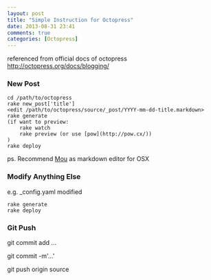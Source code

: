 ```yaml
---
layout: post
title: "Simple Instruction for Octopress"
date: 2013-08-31 23:41
comments: true
categories: [Octopress]
---
```

referenced from official docs of octopress <http://octopress.org/docs/blogging/>

### New Post ###

	cd /path/to/octopress
	rake new_post['title']
	<edit /path/to/octopress/source/_post/YYYY-mm-dd-title.markdown>
	rake generate
	(if want to preview:
		rake watch
		rake preview (or use [pow](http://pow.cx/))
	)
	rake deploy

ps. Recommend [Mou](http://mouapp.com/) as markdown editor for OSX

### Modify Anything Else ###
e.g. _config.yaml modified

	rake generate
	rake deploy

### Git Push ###
git commit add …

git commit -m'…'

git push origin source
